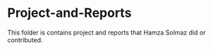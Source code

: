 # Project-and-Reports
This folder is contains project and reports that Hamza Solmaz did or contributed.
